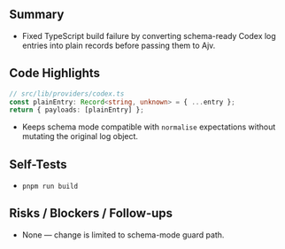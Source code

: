 ## Summary

- Fixed TypeScript build failure by converting schema-ready Codex log entries into plain records before passing them to Ajv.

## Code Highlights

```ts
// src/lib/providers/codex.ts
const plainEntry: Record<string, unknown> = { ...entry };
return { payloads: [plainEntry] };
```

- Keeps schema mode compatible with `normalise` expectations without mutating the original log object.

## Self-Tests

- `pnpm run build`

## Risks / Blockers / Follow-ups

- None — change is limited to schema-mode guard path.
